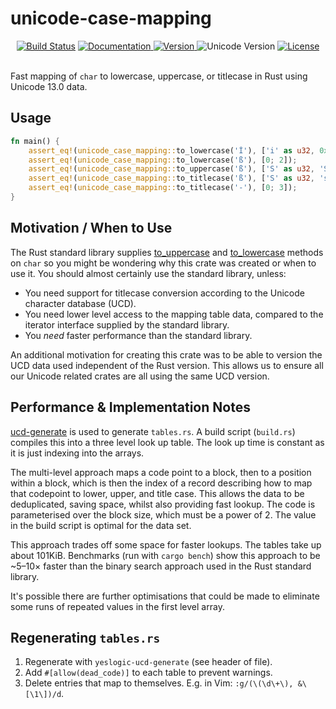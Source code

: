 unicode-case-mapping
====================

<div align="center">
  <a href="https://travis-ci.com/yeslogic/unicode-case-mapping">
    <img src="https://travis-ci.com/yeslogic/unicode-case-mapping.svg?branch=master" alt="Build Status"></a>
  <a href="https://docs.rs/unicode-case-mapping">
    <img src="https://docs.rs/unicode-case-mapping/badge.svg" alt="Documentation">
  </a>
  <a href="https://crates.io/crates/unicode-case-mapping">
    <img src="https://img.shields.io/crates/v/unicode-case-mapping.svg" alt="Version">
  </a>
  <img src="https://img.shields.io/badge/unicode-13.0-informational" alt="Unicode Version">
  <a href="https://github.com/yeslogic/unicode-case-mapping/blob/master/LICENSE">
    <img src="https://img.shields.io/crates/l/unicode-case-mapping.svg" alt="License">
  </a>
</div>

<br>

Fast mapping of `char` to lowercase, uppercase, or titlecase in Rust using
Unicode 13.0 data.

Usage
-----

```rust
fn main() {
    assert_eq!(unicode_case_mapping::to_lowercase('İ'), ['i' as u32, 0x0307]);
    assert_eq!(unicode_case_mapping::to_lowercase('ß'), [0; 2]);
    assert_eq!(unicode_case_mapping::to_uppercase('ß'), ['S' as u32, 'S' as u32, 0]);
    assert_eq!(unicode_case_mapping::to_titlecase('ß'), ['S' as u32, 's' as u32, 0]);
    assert_eq!(unicode_case_mapping::to_titlecase('-'), [0; 3]);
}
```

Motivation / When to Use
------------------------

The Rust standard library supplies [to_uppercase] and [to_lowercase] methods on
`char` so you might be wondering why this crate was created or when to use it.
You should almost certainly use the standard library, unless:

* You need support for titlecase conversion according to the Unicode character
  database (UCD).
* You need lower level access to the mapping table data, compared to the iterator
  interface supplied by the standard library.
* You _need_ faster performance than the standard library.

An additional motivation for creating this crate was to be able to version the
UCD data used independent of the Rust version. This allows us to ensure all
our Unicode related crates are all using the same UCD version.

Performance & Implementation Notes
----------------------------------

[ucd-generate] is used to generate `tables.rs`. A build script (`build.rs`)
compiles this into a three level look up table. The look up time is constant as
it is just indexing into the arrays.

The multi-level approach maps a code point to a block, then to a position
within a block, which is then the index of a record describing how to map that
codepoint to lower, upper, and title case. This allows the data to be
deduplicated, saving space, whilst also providing fast lookup. The code is
parameterised over the block size, which must be a power of 2. The value in the
build script is optimal for the data set.

This approach trades off some space for faster lookups. The tables take up
about 101KiB. Benchmarks (run with `cargo bench`) show this approach to be
~5–10× faster than the binary search approach used in the Rust standard
library.

It's possible there are further optimisations that could be made to eliminate
some runs of repeated values in the first level array.

Regenerating `tables.rs`
------------------------

1. Regenerate with `yeslogic-ucd-generate` (see header of file).
2. Add `#[allow(dead_code)]` to each table to prevent warnings.
3. Delete entries that map to themselves. E.g. in Vim:
   `:g/(\(\d\+\), &\[\1\])/d`.

[ucd-generate]: https://github.com/yeslogic/ucd-generate
[to_uppercase]: https://doc.rust-lang.org/std/primitive.char.html#method.to_uppercase
[to_lowercase]: https://doc.rust-lang.org/std/primitive.char.html#method.to_lowercase
